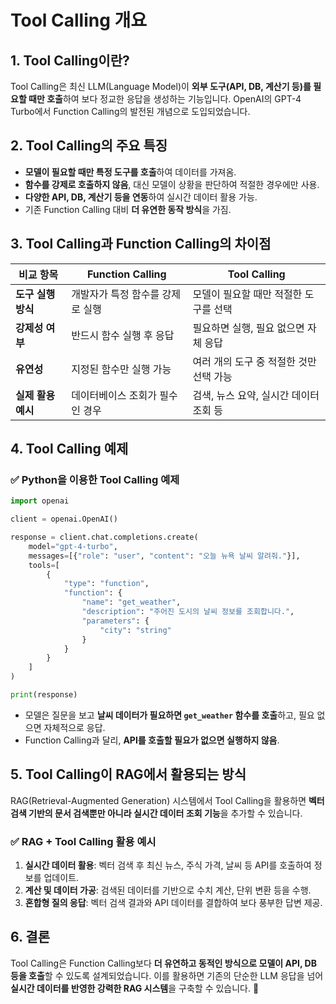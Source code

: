 # Tool Calling 개요

## 1. Tool Calling이란?

Tool Calling은 최신 LLM(Language Model)이 **외부 도구(API, DB, 계산기 등)를 필요할 때만 호출**하여 보다 정교한 응답을 생성하는 기능입니다. OpenAI의 GPT-4 Turbo에서 Function Calling의 발전된 개념으로 도입되었습니다.

## 2. Tool Calling의 주요 특징

- **모델이 필요할 때만 특정 도구를 호출**하여 데이터를 가져옴.
- **함수를 강제로 호출하지 않음**, 대신 모델이 상황을 판단하여 적절한 경우에만 사용.
- **다양한 API, DB, 계산기 등을 연동**하여 실시간 데이터 활용 가능.
- 기존 Function Calling 대비 **더 유연한 동작 방식**을 가짐.

## 3. Tool Calling과 Function Calling의 차이점

| 비교 항목          | Function Calling                 | Tool Calling                            |
| ------------------ | -------------------------------- | --------------------------------------- |
| **도구 실행 방식** | 개발자가 특정 함수를 강제로 실행 | 모델이 필요할 때만 적절한 도구를 선택   |
| **강제성 여부**    | 반드시 함수 실행 후 응답         | 필요하면 실행, 필요 없으면 자체 응답    |
| **유연성**         | 지정된 함수만 실행 가능          | 여러 개의 도구 중 적절한 것만 선택 가능 |
| **실제 활용 예시** | 데이터베이스 조회가 필수인 경우  | 검색, 뉴스 요약, 실시간 데이터 조회 등  |

## 4. Tool Calling 예제

### ✅ Python을 이용한 Tool Calling 예제

```python
import openai

client = openai.OpenAI()

response = client.chat.completions.create(
    model="gpt-4-turbo",
    messages=[{"role": "user", "content": "오늘 뉴욕 날씨 알려줘."}],
    tools=[
        {
            "type": "function",
            "function": {
                "name": "get_weather",
                "description": "주어진 도시의 날씨 정보를 조회합니다.",
                "parameters": {
                    "city": "string"
                }
            }
        }
    ]
)

print(response)
```

- 모델은 질문을 보고 **날씨 데이터가 필요하면 `get_weather` 함수를 호출**하고, 필요 없으면 자체적으로 응답.
- Function Calling과 달리, **API를 호출할 필요가 없으면 실행하지 않음**.

## 5. Tool Calling이 RAG에서 활용되는 방식

RAG(Retrieval-Augmented Generation) 시스템에서 Tool Calling을 활용하면 **벡터 검색 기반의 문서 검색뿐만 아니라 실시간 데이터 조회 기능**을 추가할 수 있습니다.

### ✅ RAG + Tool Calling 활용 예시

1. **실시간 데이터 활용**: 벡터 검색 후 최신 뉴스, 주식 가격, 날씨 등 API를 호출하여 정보를 업데이트.
2. **계산 및 데이터 가공**: 검색된 데이터를 기반으로 수치 계산, 단위 변환 등을 수행.
3. **혼합형 질의 응답**: 벡터 검색 결과와 API 데이터를 결합하여 보다 풍부한 답변 제공.

## 6. 결론

Tool Calling은 Function Calling보다 **더 유연하고 동적인 방식으로 모델이 API, DB 등을 호출**할 수 있도록 설계되었습니다. 이를 활용하면 기존의 단순한 LLM 응답을 넘어 **실시간 데이터를 반영한 강력한 RAG 시스템**을 구축할 수 있습니다. 🚀
